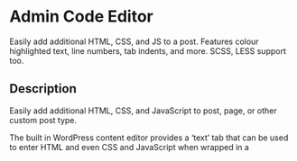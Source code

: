 # Admin Code Editor 

Easily add additional HTML, CSS, and JS to a post. Features colour highlighted text, line numbers, tab indents, and more. SCSS, LESS support too.

## Description 

Easily add additional HTML, CSS, and JavaScript to post, page, or other custom post type. 

The built in WordPress content editor provides a ‘text’ tab that can be used to enter HTML and even CSS and JavaScript when wrapped in a <style> or <script> tag. This approach has many limitations and drawbacks. Admin Code Editor addresses these issues and adds additional features. 

[YouTube Video](https://www.youtube.com/watch?v=2ezFdHuEBD8)

Here are the key highlights:

* Code is highlighted with various colours according to the code type specified. This looks similar to popular desktop code editors such as Sublime Text, PhpStorm, or Coda. It makes reading code much easier
* Line numbers
* Search and replace strings in your code (CMD/CTRL + F)
* Single or multiline tabbed indenting
* wpautop disabled for code output
* shortcodes can be placed within the HTML code
* Ability to disable code output on templates (home, front-page, search, etc)
* Ability to place code output above or below normal post content on the front end
* Resizable code windows (click and drag bottom of code window)

Admin Code Editor also supports server side compilation of various popular preprocessors including: SCSS, LESS, HAML, MarkDown, and CoffeeScript. Here are some highlights related to the server side compilation of preprocessor code:

* displays compilation errors in editor interface
* view compiled code
* code editor highlighting adjusts based on the preprocessor selected

Thanks to the various open source tools and technologies that has made the creation of Admin Code Editor possible:

* [Ace](https://ace.c9.io/)
* [Bootstrap](http://getbootstrap.com/)
* [Backbone.js](http://backbonejs.org/)
* [jQuery](https://jquery.com/)
* [CoffeeScript PHP](https://github.com/alxlit/coffeescript-php)
* [lessphp](https://github.com/leafo/lessphp)
* [PHP Markdown](https://github.com/michelf/php-markdown)
* [scssphp](https://github.com/leafo/scssphp)
* [HamlPHP](https://github.com/hamlphp/HamlPHP)
* [WordPress Plugin Boilerplate](https://github.com/DevinVinson/WordPress-Plugin-Boilerplate)


## Installation

1. Download the plugin, unzip, and place in your WordPress plugin's folder.
2. Activate the plugin
3. Go to "Settings" > "Admin Code Editor" to modify the default settings. In particular, you want to make sure your desired post types are enabled.
4. Edit or create a new post, of a 'post type' that has been enabled. 
5. Edit the Admin Code Editor settings for that post and override any default settings, if desired.
6. Enter the HTML, CSS, and/or JavaScript in the Admin Code Editor for that post. Be sure to write your code in accordance with the preprocessor you have selected.
7. Update/Publish the post as usual to save your Admin Code Editor code and settings
8. View the front end view of your post to see your code rendered 


## Frequently Asked Questions

**The options for “Only display when” are “Inside the Loop” and “In Main Query”. What does this mean?**

See the [WordPress Conditional Tags](https://codex.wordpress.org/Conditional_Tags#Is_Main_Query) resource for more information.

**There is the option to not display Admin Code Editor code on the “Front Page”, “Home”, “Archives”, and “Search Results” templates. What does this mean?**

See the [WordPress Conditional Tags](https://codex.wordpress.org/Conditional_Tags#The_Main_Page) resource for more information.

**How did you get Bootstrap to work in the WordPress admin without conflicting with other components?**

Running the compiled Bootstrap CSS through another round of preprocessing. On this additional round, the CSS is simply wrapped in an additional tag to isolate all the styles to the WP ACE components. A few adjustments were still needed.

**I am using jQuery in my JavaScript code and I am getting an "Uncaught TypeError: $ is not a function" error. How do I fix this?**

Admin Code Editor includes the jQuery file that comes with your current version of WordPress. This ensures that your website is always using an up to date version of jQuery when you update. But, this file also sets jQuery to "No Conflict" mode to prevent jQuery from conflicting with other JavaScript libraries. The use of the '$' is what is causing the problem. You can solve this by replacing '$' with 'jQuery' in your code. Anothe approach is to put the line `$ = jQuery.noConflict(true);` at the top of your JavaScript code. This will allow you to continue to use '$' in your code. 

**I can see errors in my code but I do not see any error notification in the Admin Code Editor interface. What is going on?**

Admin Code Editor may not highlight all errors in your code or state all preprocessor compilation errors. It is best practice to inspect your code on the front end of your website with a tool such as Chrome Inspector to verify there are no errors.

**I have entered some CSS but it is not being applied to elements outside of my HTML code. What is going on?**

Admin Code Editor has been designed to isolate all CSS styling to only elements within the Admin Code Editor HTML editor. 

**When I preview my post I don't see the recent updates to my code. What is going on?**

At the current moment, previewing a post will not show updates to your Admin Code Editor code. In order to see updates, you will need to update or publish the post.  

**How can I include external scripts and styles in WP ACE Editor?**

At the current moment there is not an elegant way of doing this. However, you can include scripts using the `<script>` tag in the HTML code area.  

## Screenshots

![The Admin Code Editor HTML, CSS, and JavaScript is output below the regular post content.](https://webrockstar.net/wp-content/uploads/2018/03/screenshot-1.png)
![Specify the default settings for the Admin Code Editor here.](https://webrockstar.net/wp-content/uploads/2018/03/screenshot-2.png)
![The Admin Code Editor HTML Editor.](https://webrockstar.net/wp-content/uploads/2018/03/screenshot-3.png)
![The Admin Code Editor CSS Editor. In this screenshot SCSS is being used as the preprocessor and an error is currently being displayed.](https://webrockstar.net/wp-content/uploads/2018/03/screenshot-4.png)
![The Admin Code Editor JavaScript Editor.](https://webrockstar.net/wp-content/uploads/2018/03/screenshot-5.png)
![Settings modal window with the General tab active.](https://webrockstar.net/wp-content/uploads/2018/03/screenshot-6.png)
![Settings modal window with the HTML tab active.](https://webrockstar.net/wp-content/uploads/2018/03/screenshot-7.png)
![Settings modal window with the CSS tab active.](https://webrockstar.net/wp-content/uploads/2018/03/screenshot-8.png)
![Settings modal window with the JavaScript tab active.](https://webrockstar.net/wp-content/uploads/2018/03/screenshot-9.png)


## Changelog 

### 1.1.0 
* Fix: jQuery toggle display
* Fix: Update ACE Editor (https://ace.c9.io/) to latest version.  Fixes 'jumping' to top of page when editor is right clicked
* Change: Remove wp_kses_post filtering on HTML content to allow for more flexible/versitile HTML code

### 1.0.2 
* Fix: Stricter regex to filter out attempted closing of &lt;style&gt; and &lt;script&gt; tags in code
* Fix: Some important special characters encoded in CSS filtered output

### 1.0.1 
* Fix: HTML special characters encoding in JavaScript and CSS code, producing errors in compiled code on front end
* Fix: Proper risizing of code editor windows
* Fix: Proper CSS z-index for WordPress sidebar/top menu when Admin Code Editor modal is active  

### 1.0.0 
* Initial Release




